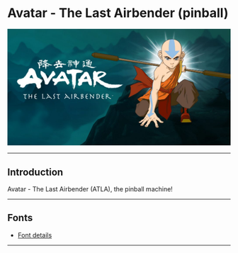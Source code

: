 # Avatar - The Last Airbender (pinball)

![banner](banner.jpg "banner")

-----
## Introduction

Avatar - The Last Airbender (ATLA), the pinball machine!



-----
## Fonts

- [Font details](fonts/)



-----
[//]: # ( vim: set ts=4 sw=4 et cindent tw=80 ai si syn=markdown ft=markdown: )
